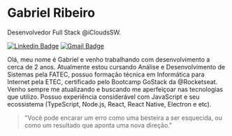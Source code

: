 # Gabriel Ribeiro
Desenvolvedor Full Stack @iCloudsSW.

[![Linkedin Badge](https://img.shields.io/badge/-Diego%20Fernandes-6633cc?style=flat-square&logo=Linkedin&logoColor=white&link=https://www.linkedin.com/in/diego-schell-fernandes/)](https://www.linkedin.com/in/ribeirogabx/) 
[![Gmail Badge](https://img.shields.io/badge/-diego.schell.f@gmail.com-6633cc?style=flat-square&logo=Gmail&logoColor=white&link=mailto:diego.schell.f@gmail.com)](mailto:ribeirogabx@gmail.com)

Olá, meu nome é Gabriel e venho trabalhando com desenvolvimento a cerca de 2 anos. Atualmente estou cursando Análise e Desenvolvimento de Sistemas pela FATEC, possuo formação técnica em Informática para Internet pela ETEC, certificado pelo Bootcamp GoStack da @Rocketseat. Venho sempre me atualizando e buscando me aperfeiçoar nas tecnologias que utilizo. Possuo experiência considerável com JavaScript e seu ecossistema (TypeScript, Node.js, React, React Native, Electron e etc).

   
> "Você pode encarar um erro como uma besteira a ser esquecida, ou como um resultado que aponta uma nova direção."
